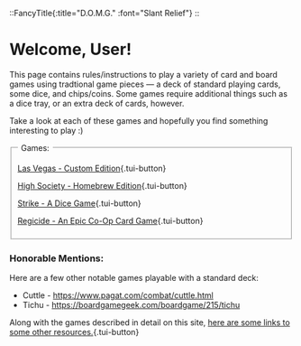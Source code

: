 ::FancyTitle{:title="D.O.M.G." :font="Slant Relief"}
::

# Welcome, User!

This page contains rules/instructions to play a variety of card and board games using tradtional game pieces &mdash; a deck of standard playing cards, some dice, and chips/coins. Some games require additional things such as a dice tray, or an extra deck of cards, however.

Take a look at each of these games and hopefully you find something interesting to play :)

<div class="tui-window">
<fieldset class="tui-fieldset tui-border-double">
	<legend>&nbsp;Games:&nbsp;</legend>

[Las Vegas - Custom Edition](/games/las_vegas){.tui-button}

[High Society - Homebrew Edition](/games/high_society){.tui-button}

[Strike - A Dice Game](/games/strike){.tui-button}

[Regicide - An Epic Co-Op Card Game](/games/regicide){.tui-button}

</fieldset>

</div>

<h3>Honorable Mentions:</h3>

<p>Here are a few other notable games playable with a standard deck:</p>
<ul>
  <li> Cuttle - <a href="https://www.pagat.com/combat/cuttle.html">https://www.pagat.com/combat/cuttle.html</a> </li>
  <li> Tichu - <a href="https://boardgamegeek.com/boardgame/215/tichu">https://boardgamegeek.com/boardgame/215/tichu</a> </li>
</ul>

Along with the games described in detail on this site, [here are some links to some other resources.](/links){.tui-button}

<!-- This page corresponds to the `/` route of your website. You can delete it or create another file in the `content/` directory.

Try to navigate to [/about](/about){.tui-button}. These 2 pages are rendered by the `pages/[...slug].vue` component.

---

Look at the [Content documentation](https://content.nuxtjs.org/){.tui-button} to learn more. -->

